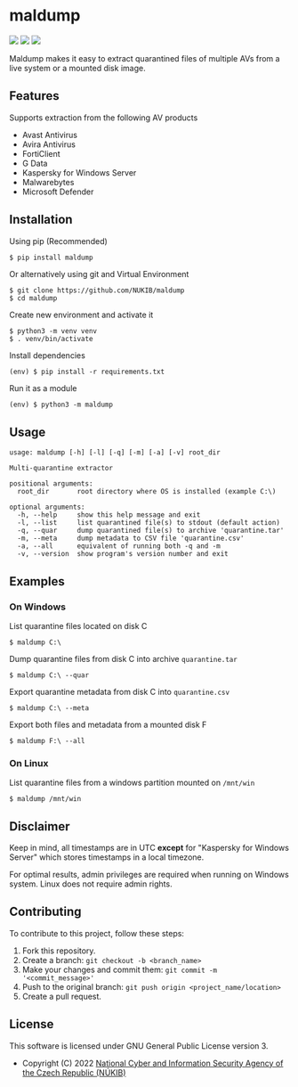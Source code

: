 # maldump

[![](https://img.shields.io/badge/Category-Applications%20in%20Python-E5A505?style=flat-square)]() [![](https://img.shields.io/badge/Language-Python-E5A505?style=flat-square)]() [![](https://img.shields.io/badge/Version-0.1.0-E5A505?style=flat-square&color=green)]()

Maldump makes it easy to extract quarantined files of multiple AVs from a live system or a mounted disk image.

## Features

Supports extraction from the following AV products

  * Avast Antivirus
  * Avira Antivirus
  * FortiClient
  * G Data
  * Kaspersky for Windows Server
  * Malwarebytes
  * Microsoft Defender

## Installation

Using pip (Recommended)

```bash
$ pip install maldump
```

Or alternatively using git and Virtual Environment

```
$ git clone https://github.com/NUKIB/maldump
$ cd maldump
```

Create new environment and activate it

```
$ python3 -m venv venv
$ . venv/bin/activate
```

Install dependencies

```
(env) $ pip install -r requirements.txt
```

Run it as a module

```
(env) $ python3 -m maldump
```

## Usage

```
usage: maldump [-h] [-l] [-q] [-m] [-a] [-v] root_dir

Multi-quarantine extractor

positional arguments:
  root_dir       root directory where OS is installed (example C:\)

optional arguments:
  -h, --help     show this help message and exit
  -l, --list     list quarantined file(s) to stdout (default action)
  -q, --quar     dump quarantined file(s) to archive 'quarantine.tar'
  -m, --meta     dump metadata to CSV file 'quarantine.csv'
  -a, --all      equivalent of running both -q and -m
  -v, --version  show program's version number and exit     
```

## Examples

### On Windows

List quarantine files located on disk C

```
$ maldump C:\
```

Dump quarantine files from disk C into archive `quarantine.tar`

```
$ maldump C:\ --quar
```

Export quarantine metadata from disk C into `quarantine.csv`

```
$ maldump C:\ --meta
```

Export both files and metadata from a mounted disk F

```
$ maldump F:\ --all
```

### On Linux

List quarantine files from a windows partition mounted on `/mnt/win`

```
$ maldump /mnt/win
```

## Disclaimer

Keep in mind, all timestamps are in UTC **except** for "Kaspersky for Windows Server" which stores timestamps in a local timezone.

For optimal results, admin privileges are required when running on Windows system. Linux does not require admin rights.


## Contributing

To contribute to this project, follow these steps:

1. Fork this repository.
2. Create a branch: `git checkout -b <branch_name>`
3. Make your changes and commit them: `git commit -m '<commit_message>'`
4. Push to the original branch: `git push origin <project_name/location>`
5. Create a pull request.

## License

This software is licensed under GNU General Public License version 3.

* Copyright (C) 2022 [National Cyber and Information Security Agency of the Czech Republic (NÚKIB)](https://www.nukib.cz/en/)
